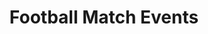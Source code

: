 ---
issue_url: https://github.com/sscu-budapest/sscu-budapest.github.io/issues/31
num: 31
report_link: ''
title: Football Match Events
---